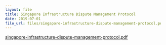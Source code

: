 ```yaml
---
layout: file
title: Singapore Infrastructure Dispute Management Protocol
date: 2019-07-01
file_url: files/singapore-infrastructure-dispute-management-protocol.pdf.pdf
---
```


[singapore-infrastructure-dispute-management-protocol.pdf](files/singapore-infrastructure-dispute-management-protocol.pdf.pdf)
